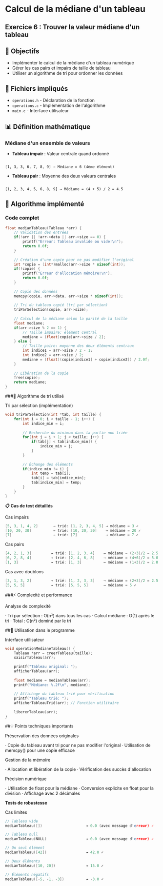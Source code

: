 # Calcul de la médiane d'un tableau

## Exercice 6 : Trouver la valeur médiane d'un tableau

## 🎯 Objectifs
- Implémenter le calcul de la médiane d'un tableau numérique
- Gérer les cas pairs et impairs de taille de tableau
- Utiliser un algorithme de tri pour ordonner les données

## 📁 Fichiers impliqués
- `operations.h` - Déclaration de la fonction
- `operations.c` - Implémentation de l'algorithme
- `main.c` - Interface utilisateur

## 📊 Définition mathématique

### Médiane d'un ensemble de valeurs
- **Tableau impair** : Valeur centrale quand ordonné
```

[1, 3, 3, 6, 7, 8, 9] → Médiane = 6 (4ème élément)

```
- **Tableau pair** : Moyenne des deux valeurs centrales
```

[1, 2, 3, 4, 5, 6, 8, 9] → Médiane = (4 + 5) / 2 = 4.5

```

## 🧠 Algorithme implémenté

### Code complet
```c
float medianTableau(Tableau *arr) {
    // Validation des entrées
    if(!arr || !arr->data || arr->size == 0) {
        printf("Erreur: Tableau invalide ou vide!\n");
        return 0.0f;
    }
    
    // Création d'une copie pour ne pas modifier l'original
    int *copie = (int*)malloc(arr->size * sizeof(int));
    if(!copie) {
        printf("Erreur d'allocation mémoire!\n");
        return 0.0f;
    }
    
    // Copie des données
    memcpy(copie, arr->data, arr->size * sizeof(int));
    
    // Tri du tableau copié (tri par sélection)
    triParSelection(copie, arr->size);
    
    // Calcul de la médiane selon la parité de la taille
    float mediane;
    if(arr->size % 2 == 1) {
        // Taille impaire: élément central
        mediane = (float)copie[arr->size / 2];
    } else {
        // Taille paire: moyenne des deux éléments centraux
        int indice1 = arr->size / 2 - 1;
        int indice2 = arr->size / 2;
        mediane = (float)(copie[indice1] + copie[indice2]) / 2.0f;
    }
    
    // Libération de la copie
    free(copie);
    return mediane;
}
```

###🔧 Algorithme de tri utilisé

Tri par sélection (implémentation)

```c
void triParSelection(int *tab, int taille) {
    for(int i = 0; i < taille - 1; i++) {
        int indice_min = i;
        
        // Recherche du minimum dans la partie non triée
        for(int j = i + 1; j < taille; j++) {
            if(tab[j] < tab[indice_min]) {
                indice_min = j;
            }
        }
        
        // Échange des éléments
        if(indice_min != i) {
            int temp = tab[i];
            tab[i] = tab[indice_min];
            tab[indice_min] = temp;
        }
    }
}
```

**📋 Cas de test détaillés**

Cas impairs

```c
[5, 3, 1, 4, 2]       → trié: [1, 2, 3, 4, 5] → médiane = 3 ✓
[10, 20, 30]          → trié: [10, 20, 30]    → médiane = 20 ✓
[7]                   → trié: [7]             → médiane = 7 ✓
```

Cas pairs

```c
[4, 2, 1, 3]         → trié: [1, 2, 3, 4]    → médiane = (2+3)/2 = 2.5 ✓
[6, 2, 8, 4]         → trié: [2, 4, 6, 8]    → médiane = (4+6)/2 = 5.0 ✓
[1, 3]               → trié: [1, 3]          → médiane = (1+3)/2 = 2.0 ✓
```

Cas avec doublons

```c
[3, 1, 3, 2]         → trié: [1, 2, 3, 3]    → médiane = (2+3)/2 = 2.5 ✓
[5, 5, 5]            → trié: [5, 5, 5]       → médiane = 5 ✓
```

###⚡ Complexité et performance

Analyse de complexité

· Tri par sélection : O(n²) dans tous les cas
· Calcul médiane : O(1) après le tri
· Total : O(n²) dominé par le tri


##🚀 Utilisation dans le programme

Interface utilisateur

```c
void operationMedianeTableau() {
    Tableau *arr = creerTableau(taille);
    saisirTableau(arr);
    
    printf("Tableau original: ");
    afficherTableau(arr);
    
    float mediane = medianTableau(arr);
    printf("Médiane: %.2f\n", mediane);
    
    // Affichage du tableau trié pour vérification
    printf("Tableau trié: ");
    afficherTableauTrié(arr); // Fonction utilitaire
    
    libererTableau(arr);
}
```

##💡 Points techniques importants

Préservation des données originales

· Copie du tableau avant tri pour ne pas modifier l'original
· Utilisation de memcpy() pour une copie efficace

Gestion de la mémoire

· Allocation et libération de la copie
· Vérification des succès d'allocation

Précision numérique

· Utilisation de float pour la médiane
· Conversion explicite en float pour la division
· Affichage avec 2 décimales

**Tests de robustesse**

Cas limites

```c
// Tableau vide
medianTableau([])                    → 0.0 (avec message d'erreur) ✓

// Tableau null
medianTableau(NULL)                  → 0.0 (avec message d'erreur) ✓

// Un seul élément
medianTableau([42])                  → 42.0 ✓

// Deux éléments
medianTableau([10, 20])              → 15.0 ✓

// Éléments négatifs
medianTableau([-5, -1, -3])          → -3.0 ✓
```

